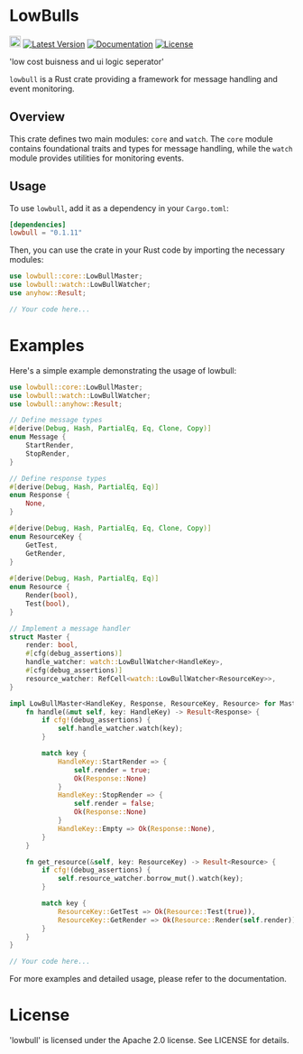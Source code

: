 # LowBulls

[<img alt="github" src="https://img.shields.io/badge/github-godgotzi/lowbulls-8da0cb?logo=github" height="20">](https://github.com/godgotzi/lowbulls)
[![Latest Version](https://img.shields.io/crates/v/lowbulls.svg)](https://crates.io/crates/lowbulls)
[![Documentation](https://docs.rs/lowbulls/badge.svg)](https://docs.rs/lowbulls)
[![License](https://img.shields.io/crates/l/lowbulls.svg)](https://github.com/godgotzi/lowbulls#license)


'low cost buisness and ui logic seperator'

`lowbull` is a Rust crate providing a framework for message handling and event monitoring.

## Overview

This crate defines two main modules: `core` and `watch`. The `core` module contains foundational traits and types for message handling, while the `watch` module provides utilities for monitoring events.

## Usage

To use `lowbull`, add it as a dependency in your `Cargo.toml`:

```toml
[dependencies]
lowbull = "0.1.11"
```

Then, you can use the crate in your Rust code by importing the necessary modules:

```rust
use lowbull::core::LowBullMaster;
use lowbull::watch::LowBullWatcher;
use anyhow::Result;

// Your code here...
```

# Examples

Here's a simple example demonstrating the usage of lowbull:


```rust
use lowbull::core::LowBullMaster;
use lowbull::watch::LowBullWatcher;
use lowbull::anyhow::Result;

// Define message types
#[derive(Debug, Hash, PartialEq, Eq, Clone, Copy)]
enum Message {
    StartRender,
    StopRender,
}

// Define response types
#[derive(Debug, Hash, PartialEq, Eq)]
enum Response {
    None,
}

#[derive(Debug, Hash, PartialEq, Eq, Clone, Copy)]
enum ResourceKey {
    GetTest,
    GetRender,
}
    
#[derive(Debug, Hash, PartialEq, Eq)]
enum Resource {
    Render(bool),
    Test(bool),
}

// Implement a message handler
struct Master {
    render: bool,
    #[cfg(debug_assertions)]
    handle_watcher: watch::LowBullWatcher<HandleKey>,
    #[cfg(debug_assertions)]
    resource_watcher: RefCell<watch::LowBullWatcher<ResourceKey>>,
}

impl LowBullMaster<HandleKey, Response, ResourceKey, Resource> for Master {
    fn handle(&mut self, key: HandleKey) -> Result<Response> {
        if cfg!(debug_assertions) {
            self.handle_watcher.watch(key);
        }

        match key {
            HandleKey::StartRender => {
                self.render = true;
                Ok(Response::None)
            }
            HandleKey::StopRender => {
                self.render = false;
                Ok(Response::None)
            }
            HandleKey::Empty => Ok(Response::None),
        }
    }

    fn get_resource(&self, key: ResourceKey) -> Result<Resource> {
        if cfg!(debug_assertions) {
            self.resource_watcher.borrow_mut().watch(key);
        }

        match key {
            ResourceKey::GetTest => Ok(Resource::Test(true)),
            ResourceKey::GetRender => Ok(Resource::Render(self.render)),
        }
    }
}

// Your code here...

```

For more examples and detailed usage, please refer to the documentation.

# License

'lowbull' is licensed under the Apache 2.0 license. See LICENSE for details.